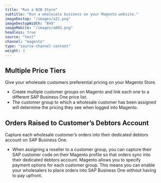 ```yaml
---
title: "Run a B2B Store"
subtitle: "Run a wholesale business on your Magento website."
imageDestop: "/images/a21.png"
imageDestopWidth: "849"
imageMobile: "/images/a002.png"
headless: true
source: "test"
channel: "magento"
type: "source-channel-content"
weight: 3
---
```


## Multiple Price Tiers
Give your wholesale customers preferential pricing on your Magento Store.

- Create multiple customer groups on Magento and link each one to a different SAP Business One price list.
- The customer group to which a wholesale customer has been assigned will determine the pricing they see when logged into Magento. 

## Orders Raised to Customer’s Debtors Account
Capture each wholesale customer’s orders into their dedicated debtors account on SAP Business One.

- When assigning a reseller to a customer group, you can capture their SAP customer code on their Magento profile so that orders sync into their dedicated debtors account.
Magento allows you to specify payment options for each customer group. This means you can enable your wholesalers to place orders into SAP Business One without having to pay upfront. 
